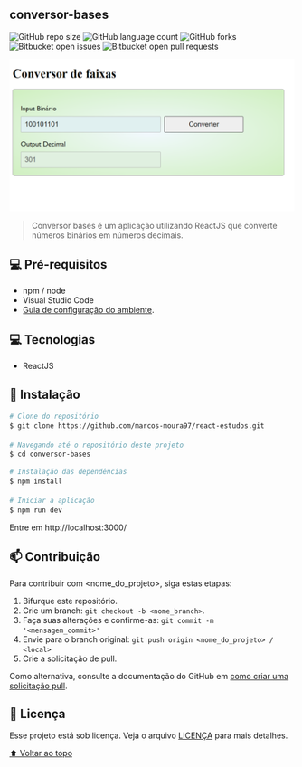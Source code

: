 ## conversor-bases

![GitHub repo size](https://img.shields.io/github/repo-size/ImGabreuw/podcastr?style=for-the-badge)
![GitHub language count](https://img.shields.io/github/languages/count/ImGabreuw/podcastr?style=for-the-badge)
![GitHub forks](https://img.shields.io/github/forks/ImGabreuw/podcastr?style=for-the-badge)
![Bitbucket open issues](https://img.shields.io/bitbucket/issues/ImGabreuw/podcastr?style=for-the-badge)
![Bitbucket open pull requests](https://img.shields.io/bitbucket/pr-raw/ImGabreuw/podcastr?style=for-the-badge)

![](https://github.com/marcos-moura97/react-estudos/blob/main/conversor_bin_img.PNG)

> Conversor bases é um aplicação utilizando ReactJS que converte números binários em números decimais.

## 💻 Pré-requisitos

* npm / node
* Visual Studio Code
* [Guia de configuração do ambiente](https://www.notion.so/Configura-es-do-ambiente-6dd0c69e71e141ef9492b00ba310a2fe).

## 💻 Tecnologias

* ReactJS

## 🚀 Instalação

```bash
# Clone do repositório
$ git clone https://github.com/marcos-moura97/react-estudos.git

# Navegando até o repositório deste projeto
$ cd conversor-bases
```

```bash
# Instalação das dependências
$ npm install

# Iniciar a aplicação
$ npm run dev
```

Entre em http://localhost:3000/


## 📫 Contribuição
Para contribuir com <nome_do_projeto>, siga estas etapas:

1. Bifurque este repositório.
2. Crie um branch: `git checkout -b <nome_branch>`.
3. Faça suas alterações e confirme-as: `git commit -m '<mensagem_commit>'`
4. Envie para o branch original: `git push origin <nome_do_projeto> / <local>`
5. Crie a solicitação de pull.

Como alternativa, consulte a documentação do GitHub em [como criar uma solicitação pull](https://help.github.com/en/github/collaborating-with-issues-and-pull-requests/creating-a-pull-request).


## 📝 Licença

Esse projeto está sob licença. Veja o arquivo [LICENÇA](LICENSE.md) para mais detalhes.

[⬆ Voltar ao topo](#conversor-bases)<br>
